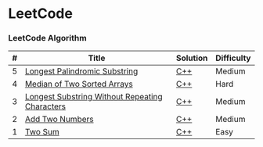 LeetCode
========

### LeetCode Algorithm
| # | Title | Solution | Difficulty |
|---| ----- | -------- | ---------- |
|5|[Longest Palindromic Substring](https://leetcode.com/problems/longest-palindromic-substring/)| [C++](https://github.com/superpavelka/leetcode/tree/main/5.%20Longest%20Palindromic%20Substring)|Medium|
|4|[Median of Two Sorted Arrays](https://leetcode.com/problems/median-of-two-sorted-arrays/)| [C++](https://github.com/superpavelka/leetcode/tree/main/4.%20Median%20of%20Two%20Sorted%20Arrays)|Hard|
|3|[Longest Substring Without Repeating Characters](https://leetcode.com/problems/longest-substring-without-repeating-characters/)| [C++](https://github.com/superpavelka/leetcode/tree/main/3.%20Longest%20Substring%20Without%20Repeating%20Characters)|Medium|
|2|[Add Two Numbers](https://leetcode.com/problems/add-two-numbers/)| [C++](https://github.com/superpavelka/leetcode/tree/main/2.%20Add%20Two%20Numbers)|Medium|
|1|[Two Sum](https://leetcode.com/problems/two-sum/)| [C++](https://github.com/superpavelka/leetcode/tree/main/1.%20Two%20Sum)|Easy|